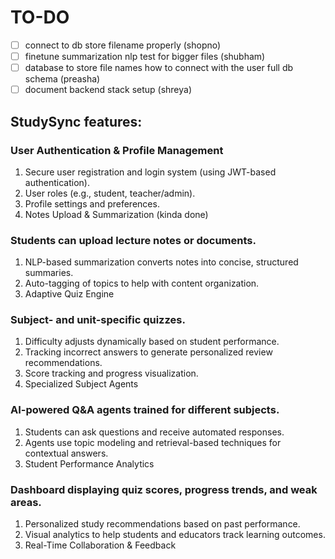 # TO-DO

* [ ] connect to db store filename properly (shopno)
* [ ] finetune summarization nlp test for bigger files (shubham)
* [ ] database to store file names how to connect with the user full db schema (preasha)
* [ ] document backend stack setup (shreya)

## StudySync features:

### User Authentication & Profile Management

1. Secure user registration and login system (using JWT-based authentication).
2. User roles (e.g., student, teacher/admin).
3. Profile settings and preferences.
4. Notes Upload & Summarization (kinda done)

### Students can upload lecture notes or documents.

1. NLP-based summarization converts notes into concise, structured summaries.
2. Auto-tagging of topics to help with content organization.
3. Adaptive Quiz Engine

### Subject- and unit-specific quizzes.

1. Difficulty adjusts dynamically based on student performance.
2. Tracking incorrect answers to generate personalized review recommendations.
3. Score tracking and progress visualization.
4. Specialized Subject Agents

### AI-powered Q&A agents trained for different subjects.

1. Students can ask questions and receive automated responses.
2. Agents use topic modeling and retrieval-based techniques for contextual answers.
3. Student Performance Analytics

### Dashboard displaying quiz scores, progress trends, and weak areas.

1. Personalized study recommendations based on past performance.
2. Visual analytics to help students and educators track learning outcomes.
3. Real-Time Collaboration & Feedback
